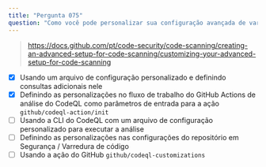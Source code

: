 ```yaml
---
title: "Pergunta 075"
question: "Como você pode personalizar sua configuração avançada de varredura do CodeQL com suítes de consultas adicionais do CodeQL? (Escolha duas.)"
---
```


> https://docs.github.com/pt/code-security/code-scanning/creating-an-advanced-setup-for-code-scanning/customizing-your-advanced-setup-for-code-scanning
- [x] Usando um arquivo de configuração personalizado e definindo consultas adicionais nele
- [x] Definindo as personalizações no fluxo de trabalho do GitHub Actions de análise do CodeQL como parâmetros de entrada para a ação `github/codeql-action/init`
- [ ] Usando a CLI do CodeQL com um arquivo de configuração personalizado para executar a análise
- [ ] Definindo as personalizações nas configurações do repositório em Segurança / Varredura de código
- [ ] Usando a ação do GitHub `github/codeql-customizations`
